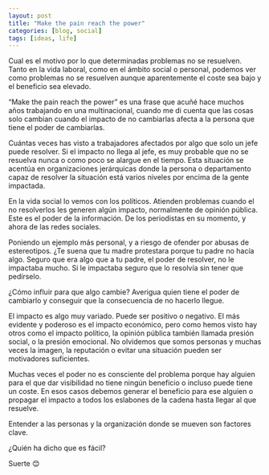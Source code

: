```yaml
---
layout: post
title: "Make the pain reach the power"
categories: [blog, social]
tags: [ideas, life]
---
```

Cual es el motivo por lo que determinadas problemas no se resuelven. Tanto en la vida laboral, como en el ámbito social o personal, podemos ver como problemas no se resuelven aunque aparentemente el coste sea bajo y el beneficio sea elevado.

“Make the pain reach the power” es una frase que acuñé hace muchos años trabajando en una multinacional, cuando me di cuenta que las cosas solo cambian cuando el impacto de no cambiarlas afecta a la persona que tiene el poder de cambiarlas.

Cuántas veces has visto a trabajadores afectados por algo que solo un jefe puede resolver. Si el impacto no llega al jefe, es muy probable que no se resuelva nunca o como poco se alargue en el tiempo. Esta situación se acentúa en organizaciones jerárquicas donde la persona o departamento capaz de resolver la situación está varios niveles por encima de la gente impactada.

En la vida social lo vemos con los políticos. Atienden problemas cuando el no resolverlos les generen algún impacto, normalmente de opinión pública. Este es el poder de la información. De los periodistas en su momento, y ahora de las redes sociales.

Poniendo un ejemplo más personal, y a riesgo de ofender por abusas de estereotipos. ¿Te suena que tu madre protestara porque tu padre no hacía algo. Seguro que era algo que a tu padre, el poder de resolver, no le impactaba mucho. Si le impactaba seguro que lo resolvía sin tener que pedírselo.

¿Cómo influir para que algo cambie? Averigua quien tiene el poder de cambiarlo y conseguir que la consecuencia de no hacerlo llegue.

El impacto es algo muy variado. Puede ser positivo o negativo. El más evidente y poderoso es el impacto económico, pero como hemos visto hay otros como el impacto político, la opinión pública también llamada presión social, o la presión emocional. No olvidemos que somos personas y muchas veces la imagen, la reputación o evitar una situación pueden ser motivadores suficientes.

Muchas veces el poder no es consciente del problema porque hay alguien para el que dar visibilidad no tiene ningún beneficio o incluso puede tiene un coste. En esos casos debemos generar el beneficio para ese alguien o propagar el impacto a todos los eslabones de la cadena hasta llegar al que resuelve.

Entender a las personas y la organización donde se mueven son factores clave.

¿Quién ha dicho que es fácil?

Suerte 😊